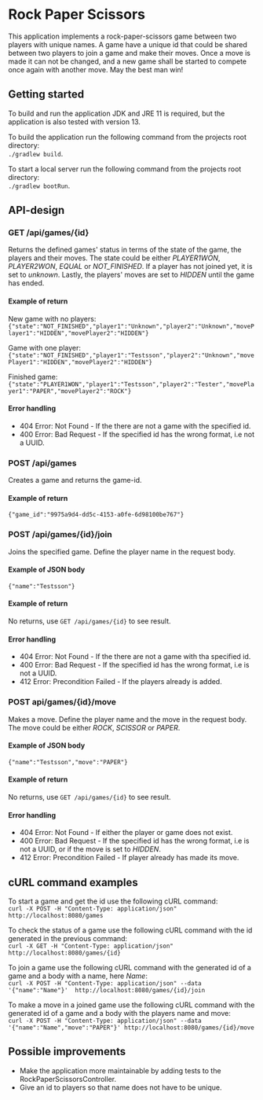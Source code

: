 # Rock Paper Scissors
This application implements a rock-paper-scissors game between two players with unique
names. A game have a unique id that could be shared between two players to join a game
and make their moves. Once a move is made it can not be changed, and a new game shall be
started to compete once again with another move. May the best man win!

## Getting started
To build and run the application JDK and JRE 11 is required, but the application is
also tested with version 13.

To build the application run the following command from the projects root
directory:<br>
`./gradlew build`.

To start a local server run the following command from the projects root
directory:<br>
`./gradlew bootRun`.

## API-design
### GET /api/games/{id}
Returns the defined games' status in terms of the state of the game, the players and their
moves. The state could be either *PLAYER1WON*, *PLAYER2WON*, *EQUAL* or *NOT_FINISHED*.
If a player has not joined yet, it is set to *unknown*. Lastly, the players' moves are set
to *HIDDEN* until the game has ended.

#### Example of return
New game with no players:
`{"state":"NOT_FINISHED","player1":"Unknown","player2":"Unknown","movePlayer1":"HIDDEN","movePlayer2":"HIDDEN"}`

Game with one player:
`{"state":"NOT_FINISHED","player1":"Testsson","player2":"Unknown","movePlayer1":"HIDDEN","movePlayer2":"HIDDEN"}`

Finished game:
`{"state":"PLAYER1WON","player1":"Testsson","player2":"Tester","movePlayer1":"PAPER","movePlayer2":"ROCK"}`

#### Error handling
- 404 Error: Not Found - If the there are not a game with the specified id.
- 400 Error: Bad Request - If the specified id has the wrong format, i.e not a UUID.

### POST /api/games
Creates a game and returns the game-id.

#### Example of return
`{"game_id":"9975a9d4-dd5c-4153-a0fe-6d98100be767"}`

### POST /api/games/{id}/join
Joins the specified game. Define the player name in the request body.

#### Example of JSON body
`{"name":"Testsson"}`

#### Example of return
No returns, use `GET /api/games/{id}` to see result.

#### Error handling
- 404 Error: Not Found - If the there are not a game with tha specified id.
- 400 Error: Bad Request - If the specified id has the wrong format, i.e is not a UUID.
- 412 Error: Precondition Failed - If the players already is added.

### POST api/games/{id}/move
Makes a move. Define the player name and the move in the request body. The move could be
either *ROCK*, *SCISSOR* or *PAPER*.

#### Example of JSON body
`{"name":"Testsson","move":"PAPER"}`

#### Example of return
No returns, use `GET /api/games/{id}` to see result.

#### Error handling
- 404 Error: Not Found - If either the player or game does not exist.
- 400 Error: Bad Request - If the specified id has the wrong format, i.e is not a UUID, or 
if the move is set to *HIDDEN*.
- 412 Error: Precondition Failed - If player already has made its move.


## cURL command examples
To start a game and get the id use the following cURL command:<br>
`curl -X POST -H "Content-Type: application/json" http://localhost:8080/games`

To check the status of a game use the following cURL command with the id
generated in the previous command:<br>
`curl -X GET -H "Content-Type: application/json" http://localhost:8080/games/{id}`

To join a game use the following cURL command with the generated id of a game and a 
body with a name, here *Name*:<br>
`curl -X POST -H "Content-Type: application/json" --data '{"name":"Name"}'  http://localhost:8080/games/{id}/join`

To make a move in a joined game use the following cURL command with the generated id of a
game and a body with the players name and move:<br>
`curl -X POST -H "Content-Type: application/json" --data '{"name":"Name","move":"PAPER"}' http://localhost:8080/games/{id}/move`

## Possible improvements
- Make the application more maintainable by adding tests to the RockPaperScissorsController.
- Give an id to players so that name does not have to be unique.